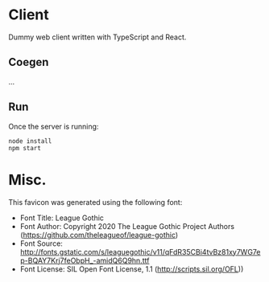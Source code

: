 # Client

Dummy web client written with TypeScript and React.

## Coegen

...

## Run

Once the server is running:

```shell
node install
npm start
```

# Misc.

This favicon was generated using the following font:

- Font Title: League Gothic
- Font Author: Copyright 2020 The League Gothic Project Authors (https://github.com/theleagueof/league-gothic)
- Font Source: http://fonts.gstatic.com/s/leaguegothic/v11/qFdR35CBi4tvBz81xy7WG7ep-BQAY7Krj7feObpH_-amidQ6Q9hn.ttf
- Font License: SIL Open Font License, 1.1 (http://scripts.sil.org/OFL))
